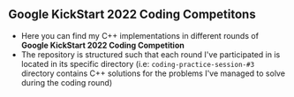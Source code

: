 ## Google KickStart 2022 Coding Competitons 
- Here you can find my C++ implementations in different rounds of **Google KickStart 2022 Coding Competition**
- The repository is structured such that each round I've participated in is located in its specific directory (i.e: `coding-practice-session-#3` directory contains C++ solutions for the problems I've managed to solve during the coding round) 
